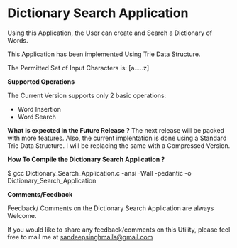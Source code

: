 **Dictionary Search Application**
=================================

Using this Application, the User can create and Search a Dictionary of Words.

This Application has been implemented Using Trie Data Structure.

The Permitted Set of Input Characters is: [a.....z]

**Supported Operations**

The Current Version supports only 2 basic operations: 
- Word Insertion 
- Word Search

**What is expected in the Future Release ?**
The next release will be packed with more features. Also, the current implentation is done using a Standard Trie Data Structure. I will be replacing the same with a Compressed Version.

**How To Compile the Dictionary Search Application ?**

$ gcc Dictionary_Search_Application.c -ansi -Wall -pedantic -o Dictionary_Search_Application


**Comments/Feedback**

Feedback/ Comments on the Dictionary Search Application are always Welcome.

If you would like to share any feedback/comments on this Utility, please feel free to mail me at sandeepsinghmails@gmail.com

